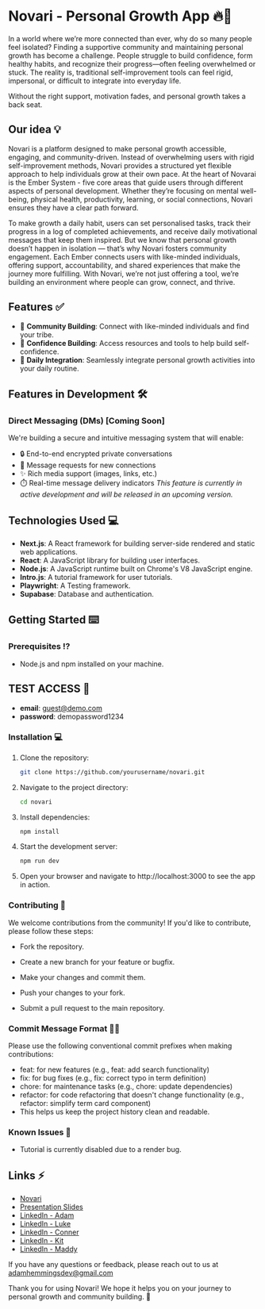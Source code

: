 # Novari - Personal Growth App 🔥🌱

In a world where we’re more connected than ever, why do so many people feel isolated? Finding a supportive community and maintaining personal growth has become a challenge. People struggle to build confidence, form healthy habits, and recognize their progress—often feeling overwhelmed or stuck.
The reality is, traditional self-improvement tools can feel rigid, impersonal, or difficult to integrate into everyday life.

Without the right support, motivation fades, and personal growth takes a back seat.

## Our idea 💡

Novari is a platform designed to make personal growth accessible, engaging, and community-driven. Instead of overwhelming users with rigid self-improvement methods, Novari provides a structured yet flexible approach to help individuals grow at their own pace.
At the heart of Novarai is the Ember System - five core areas that guide users through different aspects of personal development. Whether they’re focusing on mental well-being, physical health, productivity, learning, or social connections, Novari ensures they have a clear path forward.

To make growth a daily habit, users can set personalised tasks, track their progress in a log of completed achievements, and receive daily motivational messages that keep them inspired. But we know that personal growth doesn’t happen in isolation — that’s why Novari fosters community engagement. Each Ember connects users with like-minded individuals, offering support, accountability, and shared experiences that make the journey more fulfilling.
With Novari, we’re not just offering a tool, we’re building an environment where people can grow, connect, and thrive.

## Features ✅

- 👋 **Community Building**: Connect with like-minded individuals and find your tribe. 
- 🙌 **Confidence Building**: Access resources and tools to help build self-confidence. 
- 💪 **Daily Integration**: Seamlessly integrate personal growth activities into your daily routine. 

## Features in Development 🛠️

### Direct Messaging (DMs) [Coming Soon]
We're building a secure and intuitive messaging system that will enable:
- 🔒 End-to-end encrypted private conversations
- 📨 Message requests for new connections
- ✨ Rich media support (images, links, etc.)
- ⏱️ Real-time message delivery indicators
  *This feature is currently in active development and will be released in an upcoming version.*

## Technologies Used 💻

- **Next.js**: A React framework for building server-side rendered and static web applications.
- **React**: A JavaScript library for building user interfaces.
- **Node.js**: A JavaScript runtime built on Chrome's V8 JavaScript engine.
- **Intro.js**: A tutorial framework for user tutorials.
- **Playwright**: A Testing framework.
- **Supabase**: Database and authentication.

## Getting Started ⌨️

### Prerequisites ⁉️

- Node.js and npm installed on your machine.

## TEST ACCESS 🛜

- **email**: guest@demo.com
- **password**: demopassword1234

### Installation 💻

1. Clone the repository:

   ```bash
   git clone https://github.com/yourusername/novari.git

   ```

2. Navigate to the project directory:
   ```bash
   cd novari
   ```
3. Install dependencies:
   ```bash
   npm install
   ```
4. Start the development server:
   ```bash
   npm run dev
   ```
5. Open your browser and navigate to http://localhost:3000 to see the app in action.

### Contributing 📰

We welcome contributions from the community! If you'd like to contribute, please follow these steps:

   - Fork the repository.

   - Create a new branch for your feature or bugfix.

   - Make your changes and commit them.

   - Push your changes to your fork.

   - Submit a pull request to the main repository.

### Commit Message Format 👩‍💻

Please use the following conventional commit prefixes when making contributions:

- feat: for new features (e.g., feat: add search functionality)
- fix: for bug fixes (e.g., fix: correct typo in term definition)
- chore: for maintenance tasks (e.g., chore: update dependencies)
- refactor: for code refactoring that doesn't change functionality (e.g., refactor: simplify term card component)
- This helps us keep the project history clean and readable.

### Known Issues 🚫
- Tutorial is currently disabled due to a render bug.

## Links ⚡

- [Novari](https://well-being-app-final-project.vercel.app/auth/signin)
- [Presentation Slides](https://www.canva.com/design/DAGg--cQNLc/Y9WP7dp88ABfBhE-rwA8HA/edit)
- [LinkedIn - Adam](https://www.linkedin.com/in/adam-hemmings-75b71b55/)
- [LinkedIn - Luke](https://www.linkedin.com/in/luke-davies-296013254/)
- [LinkedIn - Conner](https://www.linkedin.com/in/conner-adamsons-0986352a7/)
- [LinkedIn - Kit](https://www.linkedin.com/in/kit-jones-64926a2aa/)
- [LinkedIn - Maddy](https://www.linkedin.com/in/madeleine-walsh-81737498/)

If you have any questions or feedback, please reach out to us at adamhemmingsdev@gmail.com

Thank you for using Novari! We hope it helps you on your journey to personal growth and community building. 💖

